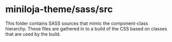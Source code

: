 # miniloja-theme/sass/src

This folder contains SASS sources that mimic the component-class hierarchy. These files
are gathered in to a build of the CSS based on classes that are used by the build.
